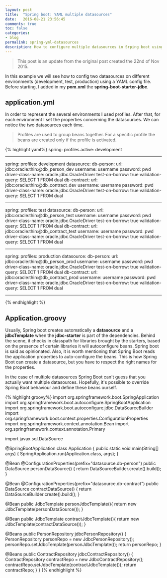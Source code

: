 ```yaml
---
layout: post
title:  "Spring boot: YAML multiple datasources"
date:   2016-08-21 23:56:45
comments: true
toc: false
categories:
- blog
permalink: spring-yml-datasources
description: How to configure multiple datasources in Srping boot using YAML. (Updated)
---
```


> This post is an update from the original post created the 22nd of Nov 2015.

In this example we will see how to config two datasources on different environments (development, test, production)
using a YAML config file. Before starting, I added in my __pom.xml__ the __spring-boot-starter-jdbc__.

## application.yml

In order to represent the several environments I used profiles. After that, for each environment I set the properties concerning the datasources. We can 
notice the two datasources each time.

> Profiles are used to group beans together. For a specific profile the beans are created only if the profile is activated. 

{% highlight yaml%}
spring:
  profiles.active: development

---
spring:
  profiles: development
datasource:
  db-person:
      url: jdbc:oracle:thin:@db_person_dev
      username: username
      password: pwd
      driver-class-name: oracle.jdbc.OracleDriver
      test-on-borrow: true
      validation-query: SELECT 1 FROM dual
  db-contract:
      url: jdbc:oracle:thin:@db_contract_dev
      username: username
      password: pwd
      driver-class-name: oracle.jdbc.OracleDriver
      test-on-borrow: true
      validation-query: SELECT 1 FROM dual

---

spring:
  profiles: test
datasource:
  db-person:
      url: jdbc:oracle:thin:@db_person_test
      username: username
      password: pwd
      driver-class-name: oracle.jdbc.OracleDriver
      test-on-borrow: true
      validation-query: SELECT 1 FROM dual
  db-contract:
      url: jdbc:oracle:thin:@db_contract_test
      username: username
      password: pwd
      driver-class-name: oracle.jdbc.OracleDriver
      test-on-borrow: true
      validation-query: SELECT 1 FROM dual

---

spring:
  profiles: production
datasource:
  db-person:
      url: jdbc:oracle:thin:@db_person_prod
      username: username
      password: pwd
      driver-class-name: oracle.jdbc.OracleDriver
      test-on-borrow: true
      validation-query: SELECT 1 FROM dual
  db-contract:
      url: jdbc:oracle:thin:@db_contract_prod
      username: username
      password: pwd
      driver-class-name: oracle.jdbc.OracleDriver
      test-on-borrow: true
      validation-query: SELECT 1 FROM dual

---
{% endhighlight %}

## Application.groovy
 
Usually, Spring boot creates automatically a __datasource__ and a __jdbcTemplate__ when the __jdbc-starter__ is part of the dependencies. 
Behind the scene, it checks in classpath for libraries brought by the starters, based on the presence of certain libraries it will autoconfigure beans.
Spring boot is said as opinionated. Also, it is worth mentioning that Spring Boot reads the application properties to auto-configure the beans. This is how Spring Boot
 can create a datasource, but you have to respect the right names for the properties. 

In the case of multiple datasources Spring Boot can't guess that you actually want multiple datasources. Hopefully, it's possible to override Spring Boot behaviour and 
define these beans ourself.

{% highlight groovy%}
import org.springframework.boot.SpringApplication
import org.springframework.boot.autoconfigure.SpringBootApplication
import org.springframework.boot.autoconfigure.jdbc.DataSourceBuilder
import org.springframework.boot.context.properties.ConfigurationProperties
import org.springframework.context.annotation.Bean
import org.springframework.context.annotation.Primary

import javax.sql.DataSource

@SpringBootApplication
class Application {
  public static void main(String[] args) {
    SpringApplication.run(Application.class, args);
  }

  @Bean
  @ConfigurationProperties(prefix="datasource.db-person")
  public DataSource personDataSource() {
    return DataSourceBuilder.create().build();
  }

  @Bean
  @ConfigurationProperties(prefix="datasource.db-contract")
  public DataSource contractDataSource() {
    return DataSourceBuilder.create().build();
  }
  
  @Bean
  public JdbcTemplate personJdbcTemplate(){
    return new JdbcTemplate(personDataSource());
  }
  
  @Bean
  public JdbcTemplate contractJdbcTemplate(){
    return new JdbcTemplate(contractDataSource());
  }
  
  @Beans
  public PersonRepository jdbcPersonRepository() {
    PersonRepository personRepo = new JdbcPersonRepository();
    personRepo.setJdbcTemplate(personJdbcTemplate());
    return personRepo;
  }
  
  @Beans
  public ContractRepository jdbcContractRepository() {
    ContractRepository contractRepo = new JdbcContractRepository();
    contractRepo.setJdbcTemplate(contractJdbcTemplate());
    return contractRepo;
  }
}
{% endhighlight %}

